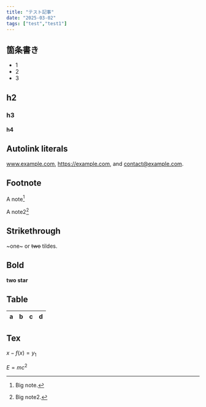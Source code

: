```yaml
---
title: "テスト記事"
date: "2025-03-02"
tags: ["test","test1"]
---
```


## 箇条書き

- 1
- 2
- 3

## h2

### h3

#### h4

## Autolink literals

www.example.com, https://example.com, and contact@example.com.

## Footnote

A note[^1]

A note2[^2]

## Strikethrough

~one~ or ~~two~~ tildes.

## Bold

**two star**

## Table

| a | b | c | d |
| - | - | - | - |

## Tex

$x-f(x)=y_1$

$E=mc^2$

[^1]: Big note.
[^2]: Big note2.